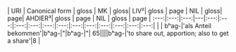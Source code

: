 
| URI | Canonical form | gloss | MK | gloss| LIV²| gloss | page  | NIL | gloss| page| AHDIER³| gloss | page  | NIL | gloss | page 
| :---:|:---:|:---:|---|:---:|:---:|:---:|:---:|:---:|:---:|:---:|:---:|:---:|:---:|:---:|:---:|
|     | bʰag-|'als Anteil bekommen'|bʰag-|"|bʰag-|"| 65||||bʰag-|'to share out, apportion; also to get a share'|8
|  
